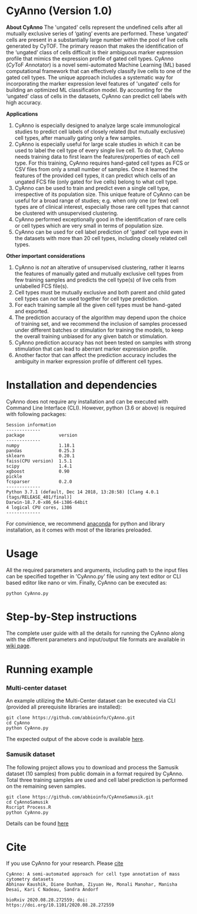 # CyAnno (Version 1.0)

**About CyAnno**
The 'ungated' cells represent the undefined cells after all mutually exclusive series of ‘gating’ events are performed. These ‘ungated’ cells are present in a substantially large number within the pool of live cells generated by CyTOF. The primary reason that makes the identification of the ‘ungated’ class of cells difficult is their ambiguous marker expression profile that mimics the expression profile of gated cell types.
CyAnno (*Cy*ToF *Anno*tator) is a novel semi-automated Machine Learning (ML) based computational framework that can effectively classify live cells to one of the gated cell types. The unique approach includes a systematic way for incorporating the marker expression level features of 'ungated' cells for building an optimized ML classification model. By accounting for the ‘ungated’ class of cells in the datasets, CyAnno can predict cell labels with high accuracy.

**Applications**
1. CyAnno is especially designed to analyze large scale immunological studies to predict cell labels of closely related (but mutually exclusive) cell types, after manually gating only a few samples.
2. CyAnno is especially useful for large scale studies in which it can be used to label the cell type of every single live cell. To do that, CyAnno needs training data to first learn the features/properties of each cell type. For this training, CyAnno requires hand-gated cell types as FCS or CSV files from only a small number of samples. Once it learned the features of the provided cell types, it can predict which cells of an ungated FCS file (only gated for live cells) belong to what cell type.
3. CyAnno can be used to train and predict even a single cell type, irrespective of its population size. This unique feature of CyAnno can be useful for a broad range of studies; e.g. when only one (or few) cell types are of clinical interest, especially those rare cell types that cannot be clustered with unsupervised clustering.
4. CyAnno performed exceptionally good in the identification of rare cells or cell types which are very small in terms of population size.
5. CyAnno can be used for cell label prediction of 'gated' cell type even in the datasets with more than 20 cell types, including closely related cell types. 

**Other important considerations**
1. CyAnno is _not_ an alterative of unsupervised clustering, rather it learns the features of manually gated and mutually exclusive cell types from few training samples and predicts the cell type(s) of live cells from unlabelled FCS file(s).
2. Cell types must be mutually exclusive and both parent and child gated cell types can _not_ be used together for cell type prediction.
3. For each training sample all the given cell types must be hand-gated and exported. 
4. The prediction accuracy of the algorithm may depend upon the choice of training set, and we recommend the inclusion of samples processed under different batches or stimulation for training the models, to keep the overall training unbiased for any given batch or stimulation. 
5. CyAnno prediction accuracy has not been tested on samples with strong stimulation that can lead to aberrant marker expression profile.
6. Another factor that can affect the prediction accuracy includes the ambiguity in marker expression profile of different cell types.

# Installation and dependencies
CyAnno does not require any installation and can be executed with Command Line Interface (CLI). However, python (3.6 or above) is required with following packages:

```
Session information
-------------
package             version
-------------
numpy               1.18.1
pandas              0.25.3
sklearn             0.20.1
faiss(CPU version)  1.5.1
scipy               1.4.1
xgboost             0.90
pickle
fcsparser           0.2.0          
-------------
Python 3.7.1 (default, Dec 14 2018, 13:28:58) [Clang 4.0.1 (tags/RELEASE_401/final)]
Darwin-18.7.0-x86_64-i386-64bit
4 logical CPU cores, i386
-------------
```
For convinience, we recommend [anaconda](https://anaconda.org/anaconda/python) for python and library installation, as it comes with most of the libraries preloaded. 

# Usage 

All the required parameters and arguments, including path to the input files can be specified together in 'CyAnno.py' file using any text editor or CLI based editor like nano or vim. Finally, CyAnno can be executed as:

```
python CyAnno.py
```

# Step-by-Step instructions
The complete user guide with all the details for running the CyAnno along with the different parameters and input/output file formats are available in [wiki page](https://github.com/abbioinfo/CyAnno/wiki/CyAnno).


# Running example
### Multi-center dataset
An example utilizing the Multi-Center dataset can be executed via CLI (provided all prerequisite libraries are installed):
```
git clone https://github.com/abbioinfo/CyAnno.git
cd CyAnno
python CyAnno.py
```
The expected output of the above code is available [here](https://github.com/abbioinfo/ExpectedOutputs/tree/master/Multi_center_Expected_output).

### Samusik dataset
The following project allows you to download and process the Samusik dataset (10 samples) from public domain in a format required by CyAnno. Total three training samples are used and cell label prediction is performed on the remaining seven samples.

```
git clone https://github.com/abbioinfo/CyAnnoSamusik.git
cd CyAnnoSamusik
Rscript Process.R
python CyAnno.py
```
Details can be found [here](https://github.com/abbioinfo/CyAnnoSamusik)

# Cite
If you use CyAnno for your research. Please [cite](https://www.biorxiv.org/content/10.1101/2020.08.28.272559v1)

```
CyAnno: A semi-automated approach for cell type annotation of mass cytometry datasets
Abhinav Kaushik, Diane Dunham, Ziyuan He, Monali Manohar, Manisha Desai, Kari C Nadeau, Sandra Andorf

bioRxiv 2020.08.28.272559; doi: https://doi.org/10.1101/2020.08.28.272559 
```
